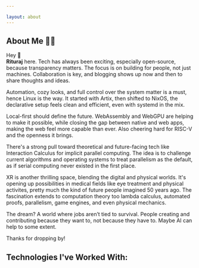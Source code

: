 ```yaml
---

layout: about
---
```


<script>
  import FamiliarTechStack from '$lib/components/site/familiar-tech-stack.svelte'
</script>

## About Me 👨‍💻

Hey <span class="wave">👋</span>  
**Rituraj** here. Tech has always been exciting, especially open-source, because transparency matters. The focus is on building for people, not just machines. Collaboration is key, and blogging shows up now and then to share thoughts and ideas.

Automation, cozy looks, and full control over the system matter is a must, hence Linux is the way. It started with Artix, then shifted to NixOS, the declarative setup feels clean and efficient, even with systemd in the mix.

Local-first should define the future. WebAssembly and WebGPU are helping to make it possible, while closing the gap between native and web apps, making the web feel more capable than ever. Also cheering hard for RISC-V and the openness it brings.

There's a strong pull toward theoretical and future-facing tech like Interaction Calculus for implicit parallel computing. The idea is to challenge current algorithms and operating systems to treat parallelism as the default, as if serial computing never existed in the first place.

XR is another thrilling space, blending the digital and physical worlds. It's opening up possibilities in medical fields like eye treatment and physical activites, pretty much the kind of future people imagined 50 years ago. The fascination extends to computation theory too lambda calculus, automated proofs, parallelism, game engines, and even physical mechanics.

The dream? A world where jobs aren’t tied to survival. 
People creating and contributing because they want to, not because they have to.
Maybe AI can help to some extent.

Thanks for dropping by!

## Technologies I've Worked With:

<FamiliarTechStack />
